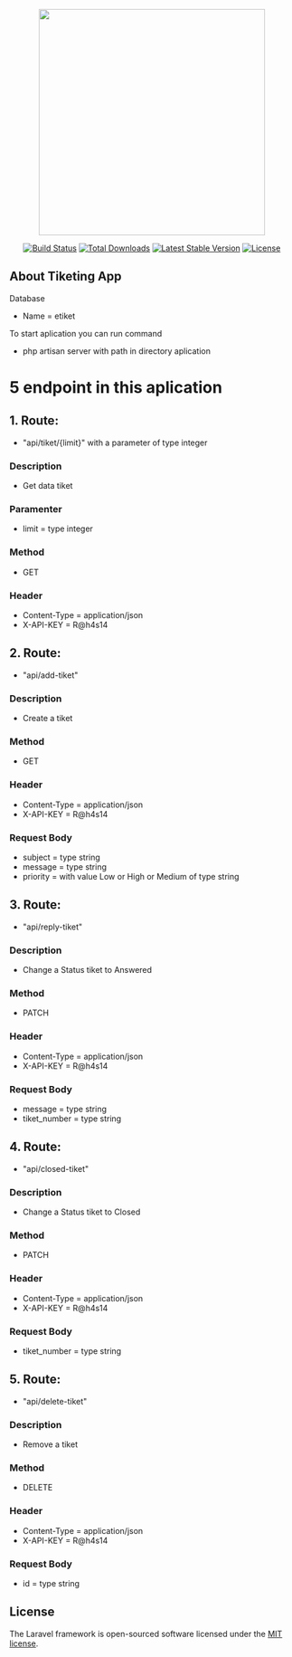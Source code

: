 <p align="center"><a href="https://laravel.com" target="_blank"><img src="https://raw.githubusercontent.com/laravel/art/master/logo-lockup/5%20SVG/2%20CMYK/1%20Full%20Color/laravel-logolockup-cmyk-red.svg" width="400"></a></p>

<p align="center">
<a href="https://travis-ci.org/laravel/framework"><img src="https://travis-ci.org/laravel/framework.svg" alt="Build Status"></a>
<a href="https://packagist.org/packages/laravel/framework"><img src="https://img.shields.io/packagist/dt/laravel/framework" alt="Total Downloads"></a>
<a href="https://packagist.org/packages/laravel/framework"><img src="https://img.shields.io/packagist/v/laravel/framework" alt="Latest Stable Version"></a>
<a href="https://packagist.org/packages/laravel/framework"><img src="https://img.shields.io/packagist/l/laravel/framework" alt="License"></a>
</p>

## About Tiketing App
Database 
- Name = etiket

To start aplication you can run command
- php artisan server with path in directory aplication

# 5 endpoint in this aplication
## 1. Route: 
- "api/tiket/{limit}" with a parameter of type integer 
### Description
- Get data tiket 
### Paramenter
- limit = type integer
### Method 
- GET
### Header 
- Content-Type = application/json
- X-API-KEY = R@h4s14

## 2. Route: 
- "api/add-tiket" 
### Description
- Create a tiket 
### Method 
- GET
### Header 
- Content-Type = application/json
- X-API-KEY = R@h4s14
### Request Body 
- subject = type string 
- message = type string
- priority = with value Low or High or Medium of type string


## 3. Route: 
- "api/reply-tiket" 
### Description
- Change a Status tiket to Answered
### Method 
- PATCH
### Header 
- Content-Type = application/json
- X-API-KEY = R@h4s14
### Request Body 
- message = type string 
- tiket_number = type string

## 4. Route: 
- "api/closed-tiket" 
### Description
- Change a Status tiket to Closed
### Method 
- PATCH
### Header 
- Content-Type = application/json
- X-API-KEY = R@h4s14
### Request Body 
- tiket_number = type string


## 5. Route: 
- "api/delete-tiket" 
### Description
- Remove a tiket 
### Method 
- DELETE
### Header 
- Content-Type = application/json
- X-API-KEY = R@h4s14
### Request Body 
- id = type string

## License

The Laravel framework is open-sourced software licensed under the [MIT license](https://opensource.org/licenses/MIT).
